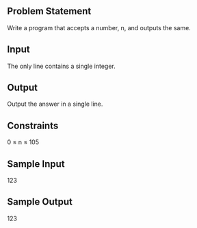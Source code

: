 ## Problem Statement
Write a program that accepts a number, n, and outputs the same.

## Input
The only line contains a single integer.

## Output
Output the answer in a single line.

## Constraints
0 ≤ n ≤ 105

## Sample Input
123

## Sample Output
123
